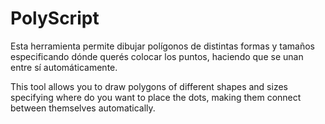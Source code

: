 # PolyScript

Esta herramienta permite dibujar polígonos de distintas formas y tamaños especificando dónde querés colocar los puntos, haciendo que se unan entre sí automáticamente.

This tool allows you to draw polygons of different shapes and sizes specifying where do you want to place the dots, making them connect between themselves automatically.
